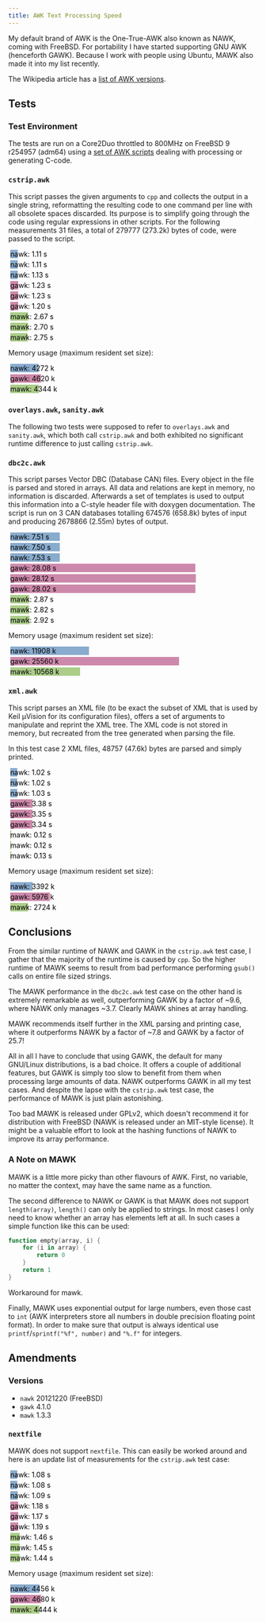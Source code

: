 ```yaml
---
title: AWK Text Processing Speed
---
```


My default brand of AWK is the One-True-AWK also known as NAWK,
coming with FreeBSD. For portability I have started supporting GNU
AWK (henceforth GAWK). Because I work with people using Ubuntu, MAWK
also made it into my list recently.

The Wikipedia article has a
[list of AWK versions](https://en.wikipedia.org/wiki/Awk#Versions_and_implementations).

Tests
-----

### Test Environment

The tests are run on a Core2Duo throttled to 800MHz on FreeBSD 9 r254957
(adm64) using a 
[set of AWK scripts](https://github.com/lonkamikaze/hsk-libs/tree/master/scripts)
dealing with processing or generating C-code.

<style type="text/css">
.nawk {
	margin: 3pt;
	background-color: #89abcd;
	padding: 0pt;
	color: #000000;
	white-space: nowrap;
}
.nawk:before {content: "nawk: "}

.gawk {
	margin: 3pt;
	background-color: #cd89ab;
	padding: 0pt;
	color: #000000;
	white-space: nowrap;
}
.gawk:before {content: "gawk: "}

.mawk {
	margin: 3pt;
	background-color: #abcd89;
	padding: 0pt;
	color: #000000;
	white-space: nowrap;
}
.mawk:before {content: "mawk: "}
</style>

### `cstrip.awk`

This script passes the given arguments to `cpp` and collects the
output in a single string, reformatting the resulting code to one
command per line with all obsolete spaces discarded. Its purpose
is to simplify going through the code using regular expressions in
other scripts. For the following measurements 31 files, a total of
279777 (273.2k) bytes of code, were passed to the script.


<div class="nawk" style="width: 11.1pt">1.11 s</div>
<div class="nawk" style="width: 11.1pt">1.11 s</div>
<div class="nawk" style="width: 11.3pt">1.13 s</div>

<div class="gawk" style="width: 12.3pt">1.23 s</div>
<div class="gawk" style="width: 12.3pt">1.23 s</div>
<div class="gawk" style="width: 12.0pt">1.20 s</div>

<div class="mawk" style="width: 26.7pt">2.67 s</div>
<div class="mawk" style="width: 27.0pt">2.70 s</div>
<div class="mawk" style="width: 26.5pt">2.75 s</div>

Memory usage (maximum resident set size):

<div class="nawk" style="width: 42.72pt">4272 k</div>
<div class="gawk" style="width: 46.20pt">4620 k</div>
<div class="mawk" style="width: 43.44pt">4344 k</div>

### `overlays.awk`, `sanity.awk`

The following two tests were supposed to refer to `overlays.awk` and
`sanity.awk`, which both call `cstrip.awk` and both exhibited no
significant runtime difference to just calling `cstrip.awk`.

### `dbc2c.awk`

This script parses Vector DBC (Database CAN) files. Every object
in the file is parsed and stored in arrays. All data and relations
are kept in memory, no information is discarded. Afterwards a set
of templates is used to output this information into a C-style header
file with doxygen documentation. The script is run on 3 CAN databases
totalling 674576 (658.8k) bytes of input and producing 2678866 (2.55m)
bytes of output.

<div class="nawk" style="width: 75.1pt">7.51 s</div>
<div class="nawk" style="width: 75.0pt">7.50 s</div>
<div class="nawk" style="width: 75.3pt">7.53 s</div>

<div class="gawk" style="width: 280.8pt">28.08 s</div>
<div class="gawk" style="width: 281.2pt">28.12 s</div>
<div class="gawk" style="width: 280.2pt">28.02 s</div>

<div class="mawk" style="width: 28.7pt">2.87 s</div>
<div class="mawk" style="width: 28.2pt">2.82 s</div>
<div class="mawk" style="width: 29.2pt">2.92 s</div>


Memory usage (maximum resident set size):

<div class="nawk" style="width: 119.08pt">11908 k</div>
<div class="gawk" style="width: 255.60pt">25560 k</div>
<div class="mawk" style="width: 105.68pt">10568 k</div>

### `xml.awk`

This script parses an XML file (to be exact the subset of XML that
is used by Keil µVision for its configuration files), offers a set
of arguments to manipulate and reprint the XML tree. The XML code
is not stored in memory, but recreated from the tree generated when
parsing the file.

In this test case 2 XML files, 48757 (47.6k) bytes are parsed and
simply printed.

<div class="nawk" style="width: 10.2pt">1.02 s</div>
<div class="nawk" style="width: 10.2pt">1.02 s</div>
<div class="nawk" style="width: 10.3pt">1.03 s</div>

<div class="gawk" style="width: 33.8pt">3.38 s</div>
<div class="gawk" style="width: 33.5pt">3.35 s</div>
<div class="gawk" style="width: 33.4pt">3.34 s</div>

<div class="mawk" style="width: 1.2pt">0.12 s</div>
<div class="mawk" style="width: 1.2pt">0.12 s</div>
<div class="mawk" style="width: 1.3pt">0.13 s</div>

Memory usage (maximum resident set size):

<div class="nawk" style="width: 33.92pt">3392 k</div>
<div class="gawk" style="width: 59.76pt">5976 k</div>
<div class="mawk" style="width: 27.24pt">2724 k</div>

Conclusions
-----------

From the similar runtime of NAWK and GAWK in the `cstrip.awk` test
case, I gather that the majority of the runtime is caused by `cpp`.
So the higher runtime of MAWK seems to result from bad performance
performing `gsub()` calls on entire file sized strings.

The MAWK performance in the `dbc2c.awk` test case on the other hand
is extremely remarkable as well, outperforming GAWK by a factor of
~9.6, where NAWK only manages ~3.7. Clearly MAWK shines at array
handling.

MAWK recommends itself further in the XML parsing and printing case,
where it outperforms NAWK by a factor of ~7.8 and GAWK by a factor
of 25.7!

All in all I have to conclude that using GAWK, the default for many
GNU/Linux distributions, is a bad choice. It offers a couple of additional
features, but GAWK is simply too slow to benefit from them when processing
large amounts of data. NAWK outperforms GAWK in all my test cases.
And despite the lapse with the `cstrip.awk` test case, the performance
of MAWK is just plain astonishing.

Too bad MAWK is released under GPLv2, which doesn't recommend it
for distribution with FreeBSD (NAWK is released under an MIT-style
license). It might be a valuable effort to look at the hashing functions
of NAWK to improve its array performance.

### A Note on MAWK

MAWK is a little more picky than other flavours of AWK. First, no
variable, no matter the context, may have the same name as a function.

The second difference to NAWK or GAWK is that MAWK does not support
`length(array)`, `length()` can only be applied to strings. In most
cases I only need to know whether an array has elements left at all.
In such cases a simple function like this can be used:

~~~ awk
function empty(array, i) {
	for (i in array) {
		return 0
	}
	return 1
}
~~~

Workaround for mawk.

Finally, MAWK uses exponential output for large numbers, even those
cast to `int` (AWK interpreters store all numbers in double precision
floating point format). In order to make sure that output is always
identical use `printf`/`sprintf("%f", number)` and `"%.f"` for integers.

Amendments
----------

### Versions

- `nawk` 20121220 (FreeBSD)
- `gawk` 4.1.0
- `mawk` 1.3.3


### `nextfile`

MAWK does not support `nextfile`. This can easily be worked around
and here is an update list of measurements for the `cstrip.awk` test
case:

<div class="nawk" style="width: 10.8pt">1.08 s</div>
<div class="nawk" style="width: 10.8pt">1.08 s</div>
<div class="nawk" style="width: 10.9pt">1.09 s</div>

<div class="gawk" style="width: 11.8pt">1.18 s</div>
<div class="gawk" style="width: 11.7pt">1.17 s</div>
<div class="gawk" style="width: 11.9pt">1.19 s</div>

<div class="mawk" style="width: 14.6pt">1.46 s</div>
<div class="mawk" style="width: 14.5pt">1.45 s</div>
<div class="mawk" style="width: 14.4pt">1.44 s</div>

Memory usage (maximum resident set size):

<div class="nawk" style="width: 44.56pt">4456 k</div>
<div class="gawk" style="width: 46.20pt">4680 k</div>
<div class="mawk" style="width: 44.44pt">4444 k</div>

